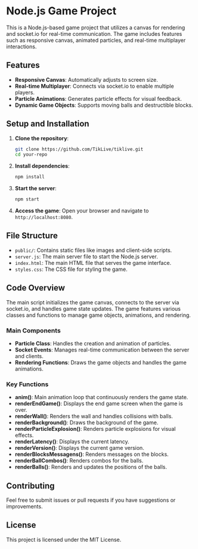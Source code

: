 # Node.js Game Project

This is a Node.js-based game project that utilizes a canvas for rendering and socket.io for real-time communication. The game includes features such as responsive canvas, animated particles, and real-time multiplayer interactions.

## Features

- **Responsive Canvas**: Automatically adjusts to screen size.
- **Real-time Multiplayer**: Connects via socket.io to enable multiple players.
- **Particle Animations**: Generates particle effects for visual feedback.
- **Dynamic Game Objects**: Supports moving balls and destructible blocks.

## Setup and Installation

1. **Clone the repository**:
    ```bash
    git clone https://github.com/TikLive/tiklive.git
    cd your-repo
    ```

2. **Install dependencies**:
    ```bash
    npm install
    ```

3. **Start the server**:
    ```bash
    npm start
    ```

4. **Access the game**:
    Open your browser and navigate to `http://localhost:8080`.

## File Structure

- `public/`: Contains static files like images and client-side scripts.
- `server.js`: The main server file to start the Node.js server.
- `index.html`: The main HTML file that serves the game interface.
- `styles.css`: The CSS file for styling the game.

## Code Overview

The main script initializes the game canvas, connects to the server via socket.io, and handles game state updates. The game features various classes and functions to manage game objects, animations, and rendering.

### Main Components

- **Particle Class**: Handles the creation and animation of particles.
- **Socket Events**: Manages real-time communication between the server and clients.
- **Rendering Functions**: Draws the game objects and handles the game animations.

### Key Functions

- **anim()**: Main animation loop that continuously renders the game state.
- **renderEndGame()**: Displays the end game screen when the game is over.
- **renderWall()**: Renders the wall and handles collisions with balls.
- **renderBackground()**: Draws the background of the game.
- **renderParticleExplosion()**: Renders particle explosions for visual effects.
- **renderLatency()**: Displays the current latency.
- **renderVersion()**: Displays the current game version.
- **renderBlocksMessagens()**: Renders messages on the blocks.
- **renderBallCombos()**: Renders combos for the balls.
- **renderBalls()**: Renders and updates the positions of the balls.

## Contributing

Feel free to submit issues or pull requests if you have suggestions or improvements.

## License

This project is licensed under the MIT License.
